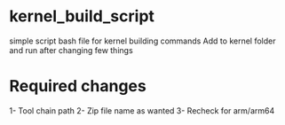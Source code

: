 # kernel_build_script
simple script bash file for kernel building commands
Add to kernel folder and run after changing few things

# Required changes

1- Tool chain path
2- Zip file name as wanted
3- Recheck for arm/arm64
